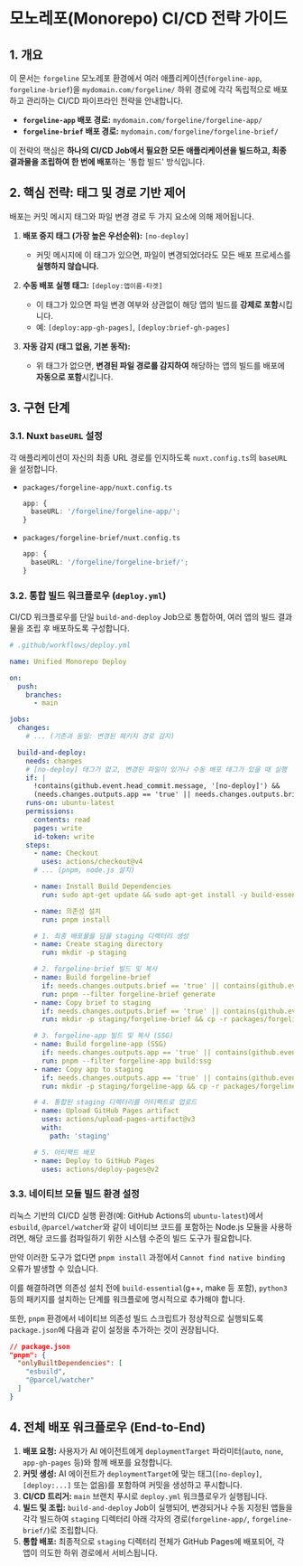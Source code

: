 # 모노레포(Monorepo) CI/CD 전략 가이드

## 1. 개요

이 문서는 `forgeline` 모노레포 환경에서 여러 애플리케이션(`forgeline-app`, `forgeline-brief`)을 `mydomain.com/forgeline/` 하위 경로에 각각 독립적으로 배포하고 관리하는 CI/CD 파이프라인 전략을 안내합니다.

- **`forgeline-app` 배포 경로:** `mydomain.com/forgeline/forgeline-app/`
- **`forgeline-brief` 배포 경로:** `mydomain.com/forgeline/forgeline-brief/`

이 전략의 핵심은 **하나의 CI/CD Job에서 필요한 모든 애플리케이션을 빌드하고, 최종 결과물을 조립하여 한 번에 배포**하는 '통합 빌드' 방식입니다.

## 2. 핵심 전략: 태그 및 경로 기반 제어

배포는 커밋 메시지 태그와 파일 변경 경로 두 가지 요소에 의해 제어됩니다.

1.  **배포 중지 태그 (가장 높은 우선순위):** `[no-deploy]`
    - 커밋 메시지에 이 태그가 있으면, 파일이 변경되었더라도 모든 배포 프로세스를 **실행하지 않습니다.**

2.  **수동 배포 실행 태그:** `[deploy:앱이름-타겟]`
    - 이 태그가 있으면 파일 변경 여부와 상관없이 해당 앱의 빌드를 **강제로 포함**시킵니다.
    - 예: `[deploy:app-gh-pages]`, `[deploy:brief-gh-pages]`

3.  **자동 감지 (태그 없음, 기본 동작):**
    - 위 태그가 없으면, **변경된 파일 경로를 감지하여** 해당하는 앱의 빌드를 배포에 **자동으로 포함**시킵니다.

## 3. 구현 단계

### 3.1. Nuxt `baseURL` 설정

각 애플리케이션이 자신의 최종 URL 경로를 인지하도록 `nuxt.config.ts`의 `baseURL`을 설정합니다.

- `packages/forgeline-app/nuxt.config.ts`
  ```typescript
  app: {
    baseURL: '/forgeline/forgeline-app/';
  }
  ```
- `packages/forgeline-brief/nuxt.config.ts`
  ```typescript
  app: {
    baseURL: '/forgeline/forgeline-brief/';
  }
  ```

### 3.2. 통합 빌드 워크플로우 (`deploy.yml`)

CI/CD 워크플로우를 단일 `build-and-deploy` Job으로 통합하여, 여러 앱의 빌드 결과물을 조립 후 배포하도록 구성합니다.

```yaml
# .github/workflows/deploy.yml

name: Unified Monorepo Deploy

on:
  push:
    branches:
      - main

jobs:
  changes:
    # ... (기존과 동일: 변경된 패키지 경로 감지)

  build-and-deploy:
    needs: changes
    # [no-deploy] 태그가 없고, 변경된 파일이 있거나 수동 배포 태그가 있을 때 실행
    if: |
      !contains(github.event.head_commit.message, '[no-deploy]') &&
      (needs.changes.outputs.app == 'true' || needs.changes.outputs.brief == 'true' || contains(github.event.head_commit.message, '[deploy:'))
    runs-on: ubuntu-latest
    permissions:
      contents: read
      pages: write
      id-token: write
    steps:
      - name: Checkout
        uses: actions/checkout@v4
      # ... (pnpm, node.js 설치)

      - name: Install Build Dependencies
        run: sudo apt-get update && sudo apt-get install -y build-essential python3 python-is-python3

      - name: 의존성 설치
        run: pnpm install

      # 1. 최종 배포물을 담을 staging 디렉터리 생성
      - name: Create staging directory
        run: mkdir -p staging

      # 2. forgeline-brief 빌드 및 복사
      - name: Build forgeline-brief
        if: needs.changes.outputs.brief == 'true' || contains(github.event.head_commit.message, '[deploy:brief')
        run: pnpm --filter forgeline-brief generate
      - name: Copy brief to staging
        if: needs.changes.outputs.brief == 'true' || contains(github.event.head_commit.message, '[deploy:brief')
        run: mkdir -p staging/forgeline-brief && cp -r packages/forgeline-brief/.output/public/* staging/forgeline-brief/

      # 3. forgeline-app 빌드 및 복사 (SSG)
      - name: Build forgeline-app (SSG)
        if: needs.changes.outputs.app == 'true' || contains(github.event.head_commit.message, '[deploy:app')
        run: pnpm --filter forgeline-app build:ssg
      - name: Copy app to staging
        if: needs.changes.outputs.app == 'true' || contains(github.event.head_commit.message, '[deploy:app')
        run: mkdir -p staging/forgeline-app && cp -r packages/forgeline-app/.output/public/* staging/forgeline-app/

      # 4. 통합된 staging 디렉터리를 아티팩트로 업로드
      - name: Upload GitHub Pages artifact
        uses: actions/upload-pages-artifact@v3
        with:
          path: 'staging'

      # 5. 아티팩트 배포
      - name: Deploy to GitHub Pages
        uses: actions/deploy-pages@v2
```

### 3.3. 네이티브 모듈 빌드 환경 설정

리눅스 기반의 CI/CD 실행 환경(예: GitHub Actions의 `ubuntu-latest`)에서 `esbuild`, `@parcel/watcher`와 같이 네이티브 코드를 포함하는 Node.js 모듈을 사용하려면, 해당 코드를 컴파일하기 위한 시스템 수준의 빌드 도구가 필요합니다.

만약 이러한 도구가 없다면 `pnpm install` 과정에서 `Cannot find native binding` 오류가 발생할 수 있습니다.

이를 해결하려면 의존성 설치 전에 `build-essential`(g++, make 등 포함), `python3` 등의 패키지를 설치하는 단계를 워크플로에 명시적으로 추가해야 합니다.

또한, `pnpm` 환경에서 네이티브 의존성 빌드 스크립트가 정상적으로 실행되도록 `package.json`에 다음과 같이 설정을 추가하는 것이 권장됩니다.

```json
// package.json
"pnpm": {
  "onlyBuiltDependencies": [
    "esbuild",
    "@parcel/watcher"
  ]
}
```

## 4. 전체 배포 워크플로우 (End-to-End)

1.  **배포 요청:** 사용자가 AI 에이전트에게 `deploymentTarget` 파라미터(`auto`, `none`, `app-gh-pages` 등)와 함께 배포를 요청합니다.
2.  **커밋 생성:** AI 에이전트가 `deploymentTarget`에 맞는 태그(`[no-deploy]`, `[deploy:...]` 또는 없음)를 포함하여 커밋을 생성하고 푸시합니다.
3.  **CI/CD 트리거:** `main` 브랜치 푸시로 `deploy.yml` 워크플로우가 실행됩니다.
4.  **빌드 및 조립:** `build-and-deploy` Job이 실행되어, 변경되거나 수동 지정된 앱들을 각각 빌드하여 `staging` 디렉터리 아래 각자의 경로(`forgeline-app/`, `forgeline-brief/`)로 조립합니다.
5.  **통합 배포:** 최종적으로 `staging` 디렉터리 전체가 GitHub Pages에 배포되어, 각 앱이 의도한 하위 경로에서 서비스됩니다.
